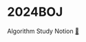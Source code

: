 # 2024BOJ


Algorithm Study Notion [🔗](https://www.notion.so/1d80b4b55edd4ec18d4a073c02bb17a1?v=ac0d1cbb5abf46a4b7a64014645bb25f&pvs=4)
